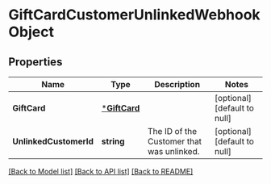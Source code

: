 # GiftCardCustomerUnlinkedWebhookObject

## Properties
Name | Type | Description | Notes
------------ | ------------- | ------------- | -------------
**GiftCard** | [***GiftCard**](GiftCard.md) |  | [optional] [default to null]
**UnlinkedCustomerId** | **string** | The ID of the Customer that was unlinked. | [optional] [default to null]

[[Back to Model list]](../README.md#documentation-for-models) [[Back to API list]](../README.md#documentation-for-api-endpoints) [[Back to README]](../README.md)

